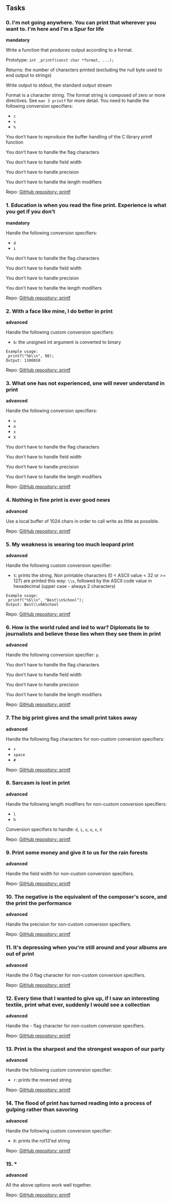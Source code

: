 # 

## Tasks

### 0. I'm not going anywhere. You can print that wherever you want to. I'm here and I'm a Spur for life

**mandatory**

Write a function that produces output according to a format.

Prototype: `int _printf(const char *format, ...);`

Returns: the number of characters printed (excluding the null byte used to end output to strings)

Write output to stdout, the standard output stream

Format is a character string. The format string is composed of zero or more directives. See `man 3 printf` for more detail. You need to handle the following conversion specifiers:

- `c`
- `s`
- `%`

You don’t have to reproduce the buffer handling of the C library printf function

You don’t have to handle the flag characters

You don’t have to handle field width

You don’t have to handle precision

You don’t have to handle the length modifiers

Repo: [GitHub repository: printf](https://github.com/)

### 1. Education is when you read the fine print. Experience is what you get if you don't

**mandatory**

Handle the following conversion specifiers:

- `d`
- `i`

You don’t have to handle the flag characters

You don’t have to handle field width

You don’t have to handle precision

You don’t have to handle the length modifiers

Repo: [GitHub repository: printf](https://github.com/)

### 2. With a face like mine, I do better in print

**advanced**

Handle the following custom conversion specifiers:

- `b`: the unsigned int argument is converted to binary

```
Example usage:
_printf("%b\\n", 98);
Output: 1100010

```

Repo: [GitHub repository: printf](https://github.com/)

### 3. What one has not experienced, one will never understand in print

**advanced**

Handle the following conversion specifiers:

- `u`
- `o`
- `x`
- `X`

You don’t have to handle the flag characters

You don’t have to handle field width

You don’t have to handle precision

You don’t have to handle the length modifiers

Repo: [GitHub repository: printf](https://github.com/)

### 4. Nothing in fine print is ever good news

**advanced**

Use a local buffer of 1024 chars in order to call write as little as possible.

Repo: [GitHub repository: printf](https://github.com/)

### 5. My weakness is wearing too much leopard print

**advanced**

Handle the following custom conversion specifier:

- `S`: prints the string.
Non printable characters (0 < ASCII value < 32 or >= 127) are printed this way: `\\x`, followed by the ASCII code value in hexadecimal (upper case - always 2 characters)

```
Example usage:
_printf("%S\\n", "Best\\nSchool");
Output: Best\\x0ASchool

```

Repo: [GitHub repository: printf](https://github.com/)

### 6. How is the world ruled and led to war? Diplomats lie to journalists and believe these lies when they see them in print

**advanced**

Handle the following conversion specifier: `p`.

You don’t have to handle the flag characters

You don’t have to handle field width

You don’t have to handle precision

You don’t have to handle the length modifiers

Repo: [GitHub repository: printf](https://github.com/)

### 7. The big print gives and the small print takes away

**advanced**

Handle the following flag characters for non-custom conversion specifiers:

- `+`
- `space`
- `#`

Repo: [GitHub repository: printf](https://github.com/)

### 8. Sarcasm is lost in print

**advanced**

Handle the following length modifiers for non-custom conversion specifiers:

- `l`
- `h`

Conversion specifiers to handle: `d`, `i`, `u`, `o`, `x`, `X`

Repo: [GitHub repository: printf](https://github.com/)

### 9. Print some money and give it to us for the rain forests

**advanced**

Handle the field width for non-custom conversion specifiers.

Repo: [GitHub repository: printf](https://github.com/)

### 10. The negative is the equivalent of the composer's score, and the print the performance

**advanced**

Handle the precision for non-custom conversion specifiers.

Repo: [GitHub repository: printf](https://github.com/)

### 11. It's depressing when you're still around and your albums are out of print

**advanced**

Handle the 0 flag character for non-custom conversion specifiers.

Repo: [GitHub repository: printf](https://github.com/)

### 12. Every time that I wanted to give up, if I saw an interesting textile, print what ever, suddenly I would see a collection

**advanced**

Handle the - flag character for non-custom conversion specifiers.

Repo: [GitHub repository: printf](https://github.com/)

### 13. Print is the sharpest and the strongest weapon of our party

**advanced**

Handle the following custom conversion specifier:

- `r`: prints the reversed string

Repo: [GitHub repository: printf](https://github.com/)

### 14. The flood of print has turned reading into a process of gulping rather than savoring

**advanced**

Handle the following custom conversion specifier:

- `R`: prints the rot13'ed string

Repo: [GitHub repository: printf](https://github.com/)

### 15. *

**advanced**

All the above options work well together.

Repo: [GitHub repository: printf](https://github.com/)